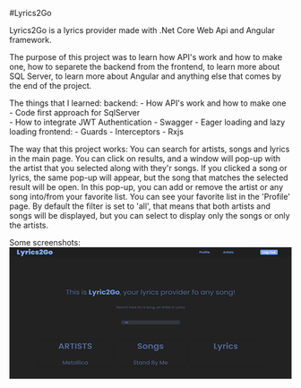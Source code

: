 #Lyrics2Go

Lyrics2Go is a lyrics provider made with .Net Core Web Api and Angular framework. 

  The purpose of this project was to learn how API's work and how to make one, how to separete the backend from the frontend, to learn more about SQL Server, to learn more about
Angular and anything else that comes by the end of the project.

The things that I learned:
    backend: 
        - How API's work and how to make one        
        - Code first approach for SqlServer                     
        - How to integrate JWT Authentication
        - Swagger
        - Eager loading and lazy loading
    frontend:
        - Guards
        - Interceptors
        - Rxjs
        
 The way that this project works:
       You can search for artists, songs and lyrics in the main page. You can click on results, and a window will pop-up with the artist that you selected along with they'r songs.
   If you clicked a song or lyrics, the same pop-up will appear, but the song that matches the selected result will be open. In this pop-up, you can add or remove the artist or any song into/from your favorite list.
   You can see your favorite list in the 'Profile' page. By default the filter is set to 'all', that means that both artists and songs will be displayed, but you can select to display only the songs or only the artists.
   
Some screenshots:
![Hero](./Images/hero.png)
